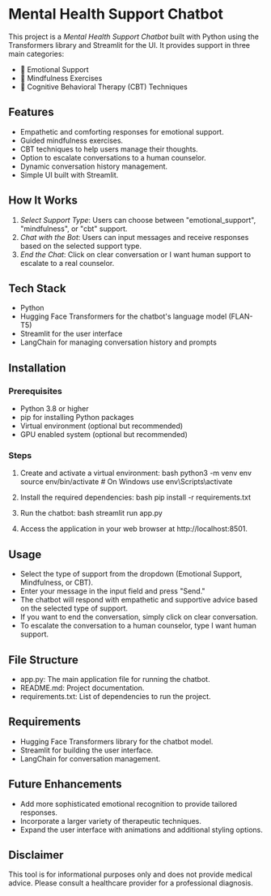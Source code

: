 # Mental Health Support Chatbot

This project is a *Mental Health Support Chatbot* built with Python using the Transformers library and Streamlit for the UI. It provides support in three main categories:
- 🌟 Emotional Support
- 🌿 Mindfulness Exercises
- 🧠 Cognitive Behavioral Therapy (CBT) Techniques

## Features
- Empathetic and comforting responses for emotional support.
- Guided mindfulness exercises.
- CBT techniques to help users manage their thoughts.
- Option to escalate conversations to a human counselor.
- Dynamic conversation history management.
- Simple UI built with Streamlit.

## How It Works
1. *Select Support Type*: Users can choose between "emotional_support", "mindfulness", or "cbt" support.
2. *Chat with the Bot*: Users can input messages and receive responses based on the selected support type.
3. *End the Chat*: Click on clear conversation or I want human support to escalate to a real counselor.

## Tech Stack
- Python
- Hugging Face Transformers for the chatbot's language model (FLAN-T5)
- Streamlit for the user interface
- LangChain for managing conversation history and prompts

## Installation

### Prerequisites
- Python 3.8 or higher
- pip for installing Python packages
- Virtual environment (optional but recommended)
- GPU enabled system (optional but recommended)

### Steps
1. Create and activate a virtual environment:
   bash
   python3 -m venv env
   source env/bin/activate  # On Windows use env\Scripts\activate
    

2. Install the required dependencies:
    bash
    pip install -r requirements.txt
    

3. Run the chatbot:
    bash
    streamlit run app.py
    

4. Access the application in your web browser at http://localhost:8501.

## Usage
- Select the type of support from the dropdown (Emotional Support, Mindfulness, or CBT).
- Enter your message in the input field and press "Send."
- The chatbot will respond with empathetic and supportive advice based on the selected type of support.
- If you want to end the conversation, simply click on clear conversation.
- To escalate the conversation to a human counselor, type I want human support.

## File Structure
- app.py: The main application file for running the chatbot.
- README.md: Project documentation.
- requirements.txt: List of dependencies to run the project.

## Requirements
- Hugging Face Transformers library for the chatbot model.
- Streamlit for building the user interface.
- LangChain for conversation management.

## Future Enhancements
- Add more sophisticated emotional recognition to provide tailored responses.
- Incorporate a larger variety of therapeutic techniques.
- Expand the user interface with animations and additional styling options.

## Disclaimer
This tool is for informational purposes only and does not provide medical advice. Please consult a healthcare provider for a professional diagnosis.